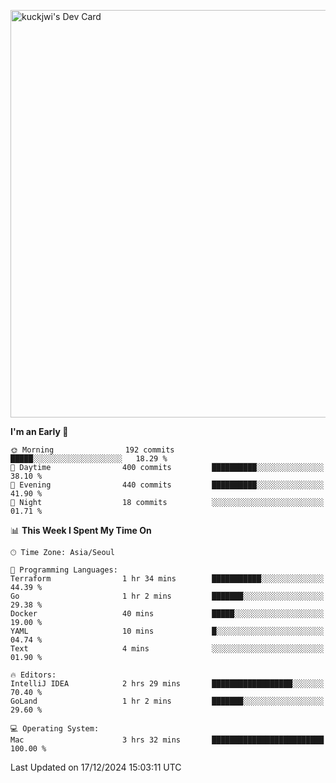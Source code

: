 <a href="https://app.daily.dev/kuckhwancho"><img src="https://api.daily.dev/devcards/v2/efef39c8028947428b3c0b486b9cd9b6.png?r=iz2&type=wide" width="652" alt="kuckjwi's Dev Card"/></a>

<!--START_SECTION:waka-->
**I'm an Early 🐤** 

```text
🌞 Morning                192 commits         █████░░░░░░░░░░░░░░░░░░░░   18.29 % 
🌆 Daytime                400 commits         ██████████░░░░░░░░░░░░░░░   38.10 % 
🌃 Evening                440 commits         ██████████░░░░░░░░░░░░░░░   41.90 % 
🌙 Night                  18 commits          ░░░░░░░░░░░░░░░░░░░░░░░░░   01.71 % 
```


📊 **This Week I Spent My Time On** 

```text
🕑︎ Time Zone: Asia/Seoul

💬 Programming Languages: 
Terraform                1 hr 34 mins        ███████████░░░░░░░░░░░░░░   44.39 % 
Go                       1 hr 2 mins         ███████░░░░░░░░░░░░░░░░░░   29.38 % 
Docker                   40 mins             █████░░░░░░░░░░░░░░░░░░░░   19.00 % 
YAML                     10 mins             █░░░░░░░░░░░░░░░░░░░░░░░░   04.74 % 
Text                     4 mins              ░░░░░░░░░░░░░░░░░░░░░░░░░   01.90 % 

🔥 Editors: 
IntelliJ IDEA            2 hrs 29 mins       ██████████████████░░░░░░░   70.40 % 
GoLand                   1 hr 2 mins         ███████░░░░░░░░░░░░░░░░░░   29.60 % 

💻 Operating System: 
Mac                      3 hrs 32 mins       █████████████████████████   100.00 % 
```


 Last Updated on 17/12/2024 15:03:11 UTC
<!--END_SECTION:waka-->
